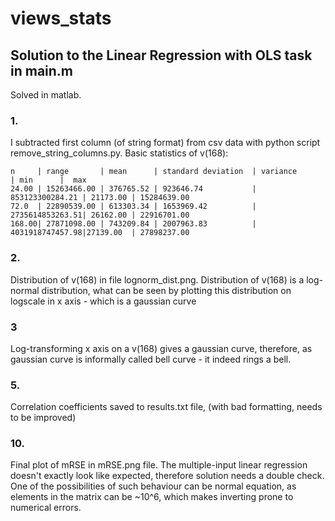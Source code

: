 # views_stats

## Solution to the Linear Regression with OLS task in main.m
Solved in matlab.

### 1. 
I subtracted first column (of string format) from csv data with python script remove_string_columns.py.
    Basic statistics of v(168):
    
    n     | range       | mean      | standard deviation  | variance        | min      |  max
    24.00 | 15263466.00 | 376765.52 | 923646.74           | 853123300284.21 | 21173.00 | 15284639.00
    72.0  | 22890539.00 | 613303.34 | 1653969.42          | 2735614853263.51| 26162.00 | 22916701.00
    168.00| 27871098.00 | 743209.84 | 2007963.83          | 4031918747457.98|27139.00  | 27898237.00
  
### 2.
Distribution of v(168) in file lognorm_dist.png. Distribution of v(168) is a log-normal distribution, what can be seen by plotting this distribution on logscale in x axis - which is a gaussian curve
	
### 3
Log-transforming x axis on a v(168) gives a gaussian curve, therefore, as gaussian curve is informally called bell curve - it indeed rings a bell.
  
### 5.
Correlation coefficients saved to results.txt file, (with bad formatting, needs to be improved)
  

### 10.
Final plot of mRSE in mRSE.png file. The multiple-input linear regression doesn't exactly look like expected,
	 therefore solution needs a double check. One of the possibilities of such behaviour can be normal equation,
	as elements in the matrix can be ~10^6, which makes inverting prone to numerical errors.
    
